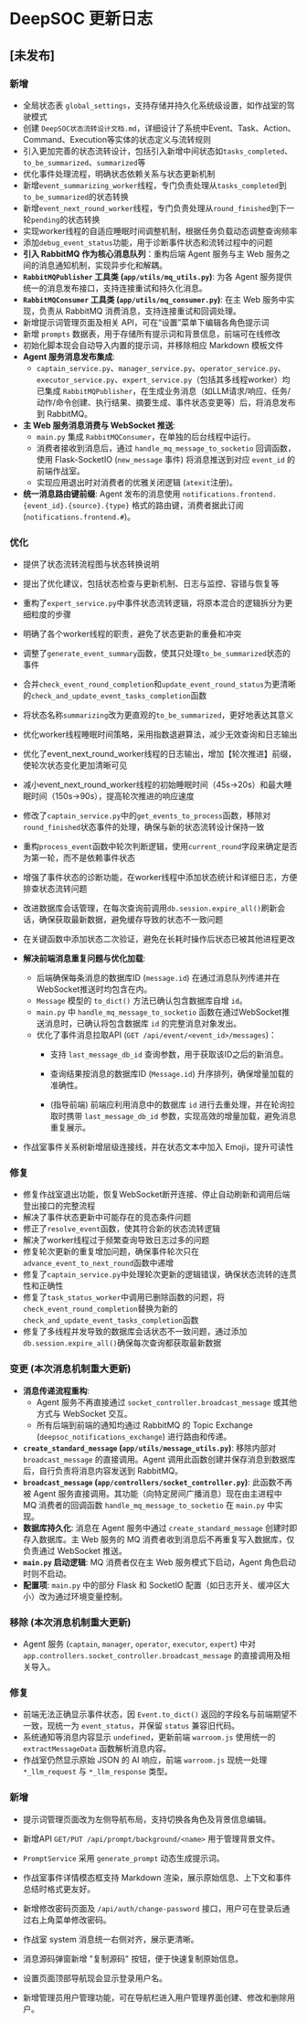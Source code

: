 # DeepSOC 更新日志

## [未发布]

### 新增
- 全局状态表 `global_settings`，支持存储并持久化系统级设置，如作战室的驾驶模式
- 创建 `DeepSOC状态流转设计文档.md`，详细设计了系统中Event、Task、Action、Command、Execution等实体的状态定义与流转规则
- 引入更加完善的状态流转设计，包括引入新增中间状态如`tasks_completed`、`to_be_summarized`、`summarized`等
- 优化事件处理流程，明确状态依赖关系与状态更新机制
- 新增`event_summarizing_worker`线程，专门负责处理从`tasks_completed`到`to_be_summarized`的状态转换
- 新增`event_next_round_worker`线程，专门负责处理从`round_finished`到下一轮`pending`的状态转换
- 实现worker线程的自适应睡眠时间调整机制，根据任务负载动态调整查询频率
- 添加`debug_event_status`功能，用于诊断事件状态和流转过程中的问题
- **引入 RabbitMQ 作为核心消息队列**：重构后端 Agent 服务与主 Web 服务之间的消息通知机制，实现异步化和解耦。
- **`RabbitMQPublisher` 工具类 (`app/utils/mq_utils.py`)**: 为各 Agent 服务提供统一的消息发布接口，支持连接重试和持久化消息。
- **`RabbitMQConsumer` 工具类 (`app/utils/mq_consumer.py`)**: 在主 Web 服务中实现，负责从 RabbitMQ 消费消息，支持连接重试和回调处理。
- 新增提示词管理页面及相关 API，可在“设置”菜单下编辑各角色提示词
- 新增 `prompts` 数据表，用于存储所有提示词和背景信息，前端可在线修改
- 初始化脚本现会自动导入内置的提示词，并移除相应 Markdown 模板文件
- **Agent 服务消息发布集成**: 
    - `captain_service.py`、`manager_service.py`、`operator_service.py`、`executor_service.py`、`expert_service.py`（包括其多线程worker）均已集成 `RabbitMQPublisher`，在生成业务消息（如LLM请求/响应、任务/动作/命令创建、执行结果、摘要生成、事件状态变更等）后，将消息发布到 RabbitMQ。
- **主 Web 服务消息消费与 WebSocket 推送**: 
    - `main.py` 集成 `RabbitMQConsumer`，在单独的后台线程中运行。
    - 消费者接收到消息后，通过 `handle_mq_message_to_socketio` 回调函数，使用 Flask-SocketIO (`new_message` 事件) 将消息推送到对应 `event_id` 的前端作战室。
    - 实现应用退出时对消费者的优雅关闭逻辑 (`atexit`注册)。
- **统一消息路由键前缀**: Agent 发布的消息使用 `notifications.frontend.{event_id}.{source}.{type}` 格式的路由键，消费者据此订阅 (`notifications.frontend.#`)。

### 优化
- 提供了状态流转流程图与状态转换说明
- 提出了优化建议，包括状态检查与更新机制、日志与监控、容错与恢复等
- 重构了`expert_service.py`中事件状态流转逻辑，将原本混合的逻辑拆分为更细粒度的步骤
- 明确了各个worker线程的职责，避免了状态更新的重叠和冲突
- 调整了`generate_event_summary`函数，使其只处理`to_be_summarized`状态的事件
- 合并`check_event_round_completion`和`update_event_round_status`为更清晰的`check_and_update_event_tasks_completion`函数
- 将状态名称`summarizing`改为更直观的`to_be_summarized`，更好地表达其意义
- 优化worker线程睡眠时间策略，采用指数退避算法，减少无效查询和日志输出
- 优化了event_next_round_worker线程的日志输出，增加【轮次推进】前缀，使轮次状态变化更加清晰可见
- 减小event_next_round_worker线程的初始睡眠时间（45s→20s）和最大睡眠时间（150s→90s），提高轮次推进的响应速度
- 修改了`captain_service.py`中的`get_events_to_process`函数，移除对`round_finished`状态事件的处理，确保与新的状态流转设计保持一致
- 重构`process_event`函数中轮次判断逻辑，使用`current_round`字段来确定是否为第一轮，而不是依赖事件状态
- 增强了事件状态的诊断功能，在worker线程中添加状态统计和详细日志，方便排查状态流转问题
- 改进数据库会话管理，在每次查询前调用`db.session.expire_all()`刷新会话，确保获取最新数据，避免缓存导致的状态不一致问题
- 在关键函数中添加状态二次验证，避免在长耗时操作后状态已被其他进程更改
- **解决前端消息重复问题与优化加载**: 
    - 后端确保每条消息的数据库ID (`message.id`) 在通过消息队列传递并在WebSocket推送时均包含在内。
    - `Message` 模型的 `to_dict()` 方法已确认包含数据库自增 `id`。
    - `main.py` 中 `handle_mq_message_to_socketio` 函数在通过WebSocket推送消息时，已确认将包含数据库 `id` 的完整消息对象发出。
    - 优化了事件消息拉取API (`GET /api/event/<event_id>/messages`)：
        - 支持 `last_message_db_id` 查询参数，用于获取该ID之后的新消息。

        - 查询结果按消息的数据库ID (`Message.id`) 升序排列，确保增量加载的准确性。
        - (指导前端) 前端应利用消息中的数据库 `id` 进行去重处理，并在轮询拉取时携带 `last_message_db_id` 参数，实现高效的增量加载，避免消息重复展示。

- 作战室事件关系树新增层级连接线，并在状态文本中加入 Emoji，提升可读性

### 修复
- 修复作战室退出功能，恢复WebSocket断开连接、停止自动刷新和调用后端登出接口的完整流程
- 解决了事件状态更新中可能存在的竞态条件问题
- 修正了`resolve_event`函数，使其符合新的状态流转逻辑
- 解决了worker线程过于频繁查询导致日志过多的问题
- 修复轮次更新的重复增加问题，确保事件轮次只在`advance_event_to_next_round`函数中递增 
- 修复了`captain_service.py`中处理轮次更新的逻辑错误，确保状态流转的连贯性和正确性
- 修复了`task_status_worker`中调用已删除函数的问题，将`check_event_round_completion`替换为新的`check_and_update_event_tasks_completion`函数
- 修复了多线程并发导致的数据库会话状态不一致问题，通过添加`db.session.expire_all()`确保每次查询都获取最新数据 

### 变更 (本次消息机制重大更新)
- **消息传递流程重构**: 
    - Agent 服务不再直接通过 `socket_controller.broadcast_message` 或其他方式与 WebSocket 交互。
    - 所有后端到前端的通知均通过 RabbitMQ 的 Topic Exchange (`deepsoc_notifications_exchange`) 进行路由和传递。
- **`create_standard_message` (`app/utils/message_utils.py`)**: 移除内部对 `broadcast_message` 的直接调用。Agent 调用此函数创建并保存消息到数据库后，自行负责将消息内容发送到 RabbitMQ。
- **`broadcast_message` (`app/controllers/socket_controller.py`)**: 此函数不再被 Agent 服务直接调用。其功能（向特定房间广播消息）现在由主进程中 MQ 消费者的回调函数 `handle_mq_message_to_socketio` 在 `main.py` 中实现。
- **数据库持久化**: 消息在 Agent 服务中通过 `create_standard_message` 创建时即存入数据库。主 Web 服务的 MQ 消费者收到消息后不再重复写入数据库，仅负责通过 WebSocket 推送。
- **`main.py` 启动逻辑**: MQ 消费者仅在主 Web 服务模式下启动，Agent 角色启动时则不启动。
- **配置项**: `main.py` 中的部分 Flask 和 SocketIO 配置（如日志开关、缓冲区大小）改为通过环境变量控制。

### 移除 (本次消息机制重大更新)
- Agent 服务 (`captain`, `manager`, `operator`, `executor`, `expert`) 中对 `app.controllers.socket_controller.broadcast_message` 的直接调用及相关导入。

### 修复
- 前端无法正确显示事件状态，因 `Event.to_dict()` 返回的字段名与前端期望不一致，现统一为 `event_status`，并保留 `status` 兼容旧代码。
- 系统通知等消息内容显示 `undefined`，更新前端 `warroom.js` 使用统一的 `extractMessageData` 函数解析消息内容。
- 作战室仍然显示原始 JSON 的 AI 响应，前端 `warroom.js` 现统一处理 `*_llm_request` 与 `*_llm_response` 类型。

### 新增
- 提示词管理页面改为左侧导航布局，支持切换各角色及背景信息编辑。
- 新增API `GET/PUT /api/prompt/background/<name>` 用于管理背景文件。
- `PromptService` 采用 `generate_prompt` 动态生成提示词。
- 作战室事件详情模态框支持 Markdown 渲染，展示原始信息、上下文和事件总结时格式更友好。
- 新增修改密码页面及 `/api/auth/change-password` 接口，用户可在登录后通过右上角菜单修改密码。
- 作战室 system 消息统一右侧对齐，展示更清晰。
- 消息源码弹窗新增 "复制源码" 按钮，便于快速复制原始信息。
- 设置页面顶部导航现会显示登录用户名。


- 新增管理员用户管理功能，可在导航栏进入用户管理界面创建、修改和删除用户。
